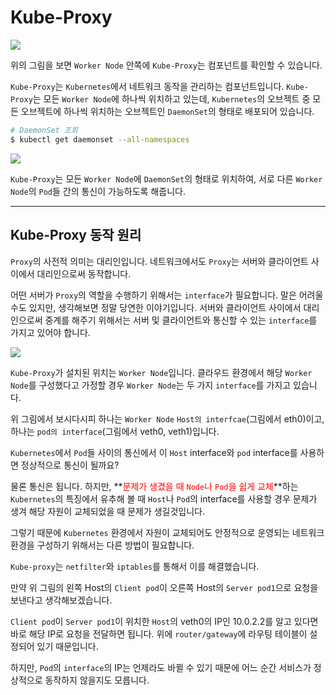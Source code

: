 # Kube-Proxy

![](https://velog.velcdn.com/cloudflare/squarebird/304411f4-49ec-4378-a4fc-dd9b03981d0c/image.png)

위의 그림을 보면 `Worker Node` 안쪽에 `Kube-Proxy`는 컴포넌트를 확인할 수 있습니다.

`Kube-Proxy`는 `Kubernetes`에서 네트워크 동작을 관리하는 컴포넌트입니다.
`Kube-Proxy`는 모든 `Worker Node`에 하나씩 위치하고 있는데, `Kubernetes`의 오브젝트 중 모든 오브젝트에 하나씩 위치하는 오브젝트인 `DaemonSet`의 형태로 배포되어 있습니다.

```bash
# DaemonSet 조회
$ kubectl get daemonset --all-namespaces
```
![](https://velog.velcdn.com/cloudflare/squarebird/01e4e47f-9e3a-4ca9-ba7e-1e3292447a08/image.png)

`Kube-Proxy`는 모든 `Worker Node`에 `DaemonSet`의 형태로 위치하여, 서로 다른 `Worker Node`의 `Pod`들 간의 통신이 가능하도록 해줍니다.

---

## Kube-Proxy 동작 원리

`Proxy`의 사전적 의미는 대리인입니다.
네트워크에서도 `Proxy`는 서버와 클라이언트 사이에서 대리인으로써 동작합니다.

어떤 서버가 `Proxy`의 역할을 수행하기 위해서는 `interface`가 필요합니다.
말은 어려울수도 있지만, 생각해보면 정말 당연한 이야기입니다.
서버와 클라이언트 사이에서 대리인으로써 중계를 해주기 위해서는 서버 및 클라이언트와 통신할 수 있는 `interface`를 가지고 있어야 합니다.

![](https://velog.velcdn.com/cloudflare/squarebird/c8d150d7-5977-4d52-b03e-22533600d9ac/image.png)

`Kube-Proxy`가 설치된 위치는 `Worker Node`입니다.
클라우드 환경에서 해당 `Worker Node`를 구성했다고 가정할 경우 `Worker Node`는 두 가지 `interface`를 가지고 있습니다.

위 그림에서 보시다시피 하나는 `Worker Node` `Host의 interfcae`(그림에서 eth0)이고, 하나는 `pod의 interface`(그림에서 veth0, veth1)입니다.

`Kubernetes`에서 `Pod`들 사이의 통신에서 이 `Host` interface와 `pod` interface를 사용하면 정상적으로 통신이 될까요?

물론 통신은 됩니다. 하지만, **<span style="color:red">문제가 생겼을 때 `Node`나 `Pod`을 쉽게 교체</span>**하는 `Kubernetes`의 특징에서 유추해 볼 때 `Host`나 `Pod`의 interface를 사용할 경우 문제가 생겨 해당 자원이 교체되었을 때 문제가 생길것입니다.

그렇기 때문에 `Kubernetes` 환경에서 자원이 교체되어도 안정적으로 운영되는 네트워크 환경을 구성하기 위해서는 다른 방법이 필요합니다.

`Kube-proxy`는 `netfilter`와 `iptables`를 통해서 이를 해결했습니다.

만약 위 그림의 왼쪽 Host의 `Client pod`이 오른쪽 Host의 `Server pod1`으로 요청을 보낸다고 생각해보겠습니다.

`Client pod`이 `Server pod1`이 위치한 `Host`의 veth0의 IP인 10.0.2.2를 알고 있다면 바로 해당 IP로 요청을 전달하면 됩니다.
위에 `router/gateway`에 라우팅 테이블이 설정되어 있기 때문입니다.

하지만, `Pod`의 `interface`의 IP는 언제라도 바뀔 수 있기 때문에 어느 순간 서비스가 정상적으로 동작하지 않을지도 모릅니다.





